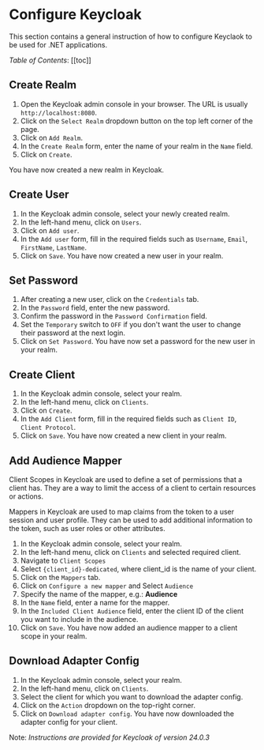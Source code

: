 # Configure Keycloak

This section contains a general instruction of how to configure Keyclaok to be used for .NET applications.

*Table of Contents*:
[[toc]]

## Create Realm

1. Open the Keycloak admin console in your browser. The URL is usually `http://localhost:8080`.
2. Click on the `Select Realm` dropdown button on the top left corner of the page.
3. Click on `Add Realm`.
4. In the `Create Realm` form, enter the name of your realm in the `Name` field.
5. Click on `Create`.

You have now created a new realm in Keycloak.

## Create User

1. In the Keycloak admin console, select your newly created realm.
2. In the left-hand menu, click on `Users`.
3. Click on `Add user`.
4. In the `Add user` form, fill in the required fields such as `Username`, `Email`, `FirstName`, `LastName`.
5. Click on `Save`.
You have now created a new user in your realm.

## Set Password

1. After creating a new user, click on the `Credentials` tab.
2. In the `Password` field, enter the new password.
3. Confirm the password in the `Password Confirmation` field.
4. Set the `Temporary` switch to `OFF` if you don't want the user to change their password at the next login.
5. Click on `Set Password`.
You have now set a password for the new user in your realm.

## Create Client

1. In the Keycloak admin console, select your realm.
2. In the left-hand menu, click on `Clients`.
3. Click on `Create`.
4. In the `Add Client` form, fill in the required fields such as `Client ID`, `Client Protocol`.
5. Click on `Save`.
You have now created a new client in your realm.

## Add Audience Mapper

Client Scopes in Keycloak are used to define a set of permissions that a client has. They are a way to limit the access of a client to certain resources or actions.

Mappers in Keycloak are used to map claims from the token to a user session and user profile. They can be used to add additional information to the token, such as user roles or other attributes.

1. In the Keycloak admin console, select your realm.
2. In the left-hand menu, click on `Clients` and selected required client.
3. Navigate to `Client Scopes`
4. Select `{client_id}-dedicated`, where client_id is the name of your client.
5. Click on the `Mappers` tab.
6. Click on `Configure a new mapper` and Select `Audience`
7. Specify the name of the mapper, e.g.: **Audience**
8. In the `Name` field, enter a name for the mapper.
9. In the `Included Client Audience` field, enter the client ID of the client you want to include in the audience.
10. Click on `Save`.
You have now added an audience mapper to a client scope in your realm.

## Download Adapter Config

1. In the Keycloak admin console, select your realm.
2. In the left-hand menu, click on `Clients`.
3. Select the client for which you want to download the adapter config.
4. Click on the `Action` dropdown on the top-right corner.
5. Click on `Download adapter config`.
You have now downloaded the adapter config for your client.

Note: *Instructions are provided for Keycloak of version 24.0.3*
